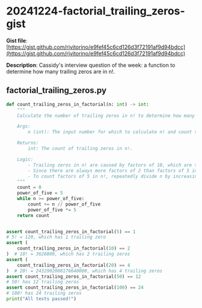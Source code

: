 # 20241224-factorial_trailing_zeros-gist

**Gist file**: [https://gist.github.com/rjvitorino/e9fef45c6cd126d3f72191af9d94bdcc](https://gist.github.com/rjvitorino/e9fef45c6cd126d3f72191af9d94bdcc)

**Description**: Cassidy's interview question of the week: a function to determine how many trailing zeros are in n!.

## factorial_trailing_zeros.py

```Python
def count_trailing_zeros_in_factorial(n: int) -> int:
    """
    Calculate the number of trailing zeros in n! to determine how many perfectly round cookies are made.

    Args:
        n (int): The input number for which to calculate n! and count trailing zeros.

    Returns:
        int: The count of trailing zeros in n!.

    Logic:
        - Trailing zeros in n! are caused by factors of 10, which are the result of multiplying 2 and 5.
        - Since there are always more factors of 2 than factors of 5 in a factorial, the count of trailing zeros is determined by the number of factors of 5.
        - To count factors of 5 in n!, repeatedly divide n by increasing powers of 5 and sum the results until the division result is zero.
    """
    count = 0
    power_of_five = 5
    while n >= power_of_five:
        count += n // power_of_five
        power_of_five *= 5
    return count


assert count_trailing_zeros_in_factorial(5) == 1
# 5! = 120, which has 1 trailing zero
assert (
    count_trailing_zeros_in_factorial(10) == 2
)  # 10! = 3628800, which has 2 trailing zeros
assert (
    count_trailing_zeros_in_factorial(20) == 4
)  # 20! = 2432902008176640000, which has 4 trailing zeros
assert count_trailing_zeros_in_factorial(50) == 12
# 50! has 12 trailing zeros
assert count_trailing_zeros_in_factorial(100) == 24
# 100! has 24 trailing zeros
print("All tests passed!")

```